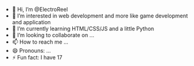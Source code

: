 - 👋 Hi, I’m @ElectroReel
- 👀 I’m interested in web development and more like game development and application
- 🌱 I’m currently learning HTML/CSS/JS and a little Python
- 💞️ I’m looking to collaborate on ...
- 📫 How to reach me ...
- 😄 Pronouns: ...
- ⚡ Fun fact: I have 17

<!---
ElectroReel/ElectroReel is a ✨ special ✨ repository because its `README.md` (this file) appears on your GitHub profile.
You can click the Preview link to take a look at your changes.
--->
